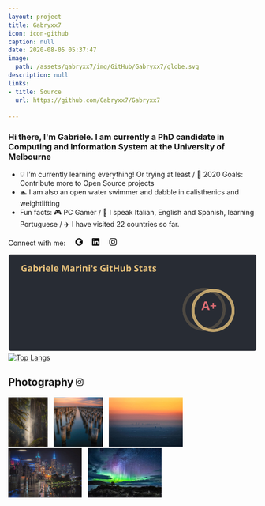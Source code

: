 ```yaml
---
layout: project
title: Gabryxx7
icon: icon-github
caption: null
date: 2020-08-05 05:37:47
image:
  path: /assets/gabryxx7/img/GitHub/Gabryxx7/globe.svg
description: null
links:
- title: Source
  url: https://github.com/Gabryxx7/Gabryxx7

---
```


###  Hi there, I'm Gabriele. I am currently a PhD candidate in Computing and Information System at the University of Melbourne
- 💡 I’m currently learning everything! Or trying at least / 🎯 2020 Goals: Contribute more to Open Source projects
- 🏊 I am also an open water swimmer and dabble in calisthenics and weightlifting
- Fun facts: 🎮 PC Gamer / 💬 I speak Italian, English and Spanish, learning Portuguese / ✈️ I have visited 22 countries so far.


Connect with me:  &nbsp; &nbsp;
[<img alt="gmarini.com" width="15px" src="/assets/gabryxx7/img/GitHub/Gabryxx7/globe.svg" />][website] &nbsp; &nbsp;
[<img alt="Gabryxx7 | LinkedIn" width="15px" src="/assets/gabryxx7/img/GitHub/Gabryxx7/linkedin.svg" />][linkedin] &nbsp; &nbsp;
[<img alt="Gabryxx7 | Instagram" width="15px" src="/assets/gabryxx7/img/GitHub/Gabryxx7/instagram.svg" />][instagram] &nbsp; &nbsp;

[![Gabryxx7's github stats](/assets/gabryxx7/img/GitHub/Gabryxx7/api)](https://github.com/Gabryxx7)
[![Top Langs](/assets/gabryxx7/img/GitHub/Gabryxx7/)](https://github.com/Gabryxx7)

## Photography [<img alt="Gabryxx7 | Instagram" width="15px" src="/assets/gabryxx7/img/GitHub/Gabryxx7/instagram.svg" />][instagram]
[<img alt="Gabryxx7 | Instagram" height="100px" src="/assets/gabryxx7/img/GitHub/Gabryxx7/79841217_555270635156572_8260864494112333405_n.jpg" />][instagram] &nbsp; 
[<img alt="Gabryxx7 | Instagram" height="100px" src="/assets/gabryxx7/img/GitHub/Gabryxx7/d921048b9f8858f8fbbd9f651a64c5cb.jpg" />][instagram] &nbsp; 
[<img alt="Gabryxx7 | Instagram" height="100px" src="/assets/gabryxx7/img/GitHub/Gabryxx7/105949108_979756645775165_8661279133103583059_n.jpg" />][instagram] &nbsp; 
[<img alt="Gabryxx7 | Instagram" height="100px" src="/assets/gabryxx7/img/GitHub/Gabryxx7/eeadc6e1a203c084fe15656aaa7528ee.jpg" />][instagram] &nbsp; 
[<img alt="Gabryxx7 | Instagram" height="100px" src="/assets/gabryxx7/img/GitHub/Gabryxx7/260a4453657269ad127dfc1b661bbea5.jpg" />][instagram] &nbsp; 



[website]: http://gmarini.com/
[twitter]: https://twitter.com/Gabryxx7
[youtube]: https://youtube.com/gabryxx7
[instagram]: https://www.instagram.com/gabryxx7
[linkedin]: https://www.linkedin.com/in/gabryxx7
[webdevplaylist]: https://www.youtube.com/playlist?list=PLkwxH9e_vrAJ0WbEsFA9W3I1W-g_BTsbt
[jsplaylist]: https://www.youtube.com/playlist?list=PLkwxH9e_vrALRJKu7wfXby3MKeflhTu6B
[cssplaylist]: https://www.youtube.com/playlist?list=PLkwxH9e_vrALSdvZuEh6gqQdmDoDIoqz4
[reactplaylist]: https://www.youtube.com/playlist?list=PLkwxH9e_vrAK4TdffpxKY3QGyHCpxFcQ0

<!-- Source: https://raw.githubusercontent.com/codeSTACKr/codeSTACKr/master/README.md -->

